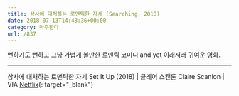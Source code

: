 ```yaml
---
title: 상사에 대처하는 로맨틱한 자세 (Searching, 2018)
date: 2018-07-13T14:48:36+00:00
category: 마주한다
url: /837
---
```


뻔하기도 뻔하고 그냥 가볍게 볼만한 로맨틱 코미디 and yet 이래저래 귀여운 영화.

---

상사에 대처하는 로맨틱한 자세 Set It Up (2018) | 클레어 스캔론 Claire Scanlon | VIA [Netflix](http://netflix.com){: target="\_blank"}
